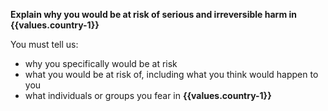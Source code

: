 <strong>Explain why you would be at risk of serious and irreversible harm in {{values.country-1}}</strong>

<span class="margin-paragraph">You must tell us:<span>
- why you specifically would be at risk
- what you would be at risk of, including what you think would happen to you
- what individuals or groups you fear in <strong>{{values.country-1}}</strong>
